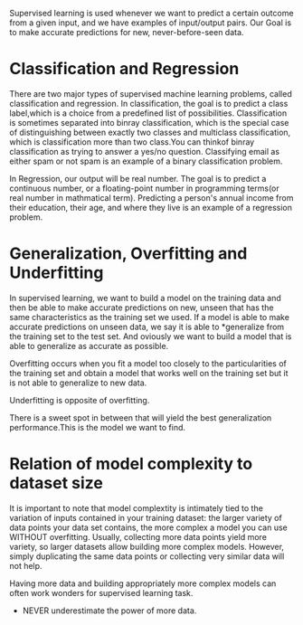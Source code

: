 Supervised learning is used whenever we want to predict a certain outcome from a given input, and  we have examples of input/output pairs. Our Goal is to make accurate predictions for new, never-before-seen data. 
# Classification and Regression 
There are two major types of supervised machine learning problems, called classification and regression.
In classification, the goal is to predict a class label,which is a choice from a predefined list of possibilities. Classification is sometimes separated into binray classification, which is the special case of distinguishing between exactly two classes and multiclass classification, which is classification more than two class.You can thinkof binray classification as trying to answer a yes/no question. Classifying email as either spam or not spam is an example of a binary classification problem.

In Regression, our output will be real number. 
The goal is to predict a continuous number, or a floating-point number in programming terms(or real number in mathmatical term). Predicting a person's annual income from their education, their age, and where they live is an example of a regression problem.


# Generalization, Overfitting and Underfitting
In supervised learning, we want to build a model on the training data and then be able to make accurate predictions on new, unseen that has the same characteristics as the training set we used. If a model is able to make accurate predictions on unseen data, we say it is able to *generalize from the training set to the test set. And oviously we want to build a model that is able to generalize as accurate as possible.

Overfitting occurs when you fit a model too closely to the particularities of the training set and obtain a model that works well on the training set but it is not able to generalize to new data.

Underfitting is opposite of overfitting.

There is a sweet spot in between that will yield the best generalization performance.This is the model we want to find.

# Relation of model complexity to dataset size

It is important to note that model complextity is intimately tied to the variation of inputs contained in your training dataset: the larger variety of data points your data set contains, the more complex a model you can use WITHOUT overfitting. Usually, collecting more data points yield more variety, so larger datasets allow building more complex models.
However, simply duplicating the same data points or collecting very similar data will not help.

Having more data and building appropriately more complex models can often work wonders for supervised learning task.

* NEVER underestimate the power of more data.


